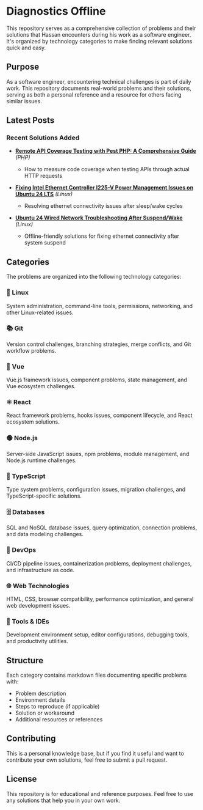 # Diagnostics Offline

This repository serves as a comprehensive collection of problems and their solutions that Hassan encounters during his work as a software engineer. It's organized by technology categories to make finding relevant solutions quick and easy.

## Purpose

As a software engineer, encountering technical challenges is part of daily work. This repository documents real-world problems and their solutions, serving as both a personal reference and a resource for others facing similar issues.

## Latest Posts

### Recent Solutions Added

- **[Remote API Coverage Testing with Pest PHP: A Comprehensive Guide](php/remote-coverage-with-pest.md)** *(PHP)*
  - How to measure code coverage when testing APIs through actual HTTP requests
  
- **[Fixing Intel Ethernet Controller I225-V Power Management Issues on Ubuntu 24 LTS](linux/intel-ethernet-power-management.md)** *(Linux)*
  - Resolving ethernet connectivity issues after sleep/wake cycles
  
- **[Ubuntu 24 Wired Network Troubleshooting After Suspend/Wake](linux/wired-network-trouble-shoot.md)** *(Linux)*
  - Offline-friendly solutions for fixing ethernet connectivity after system suspend

## Categories

The problems are organized into the following technology categories:

### 🐧 Linux
System administration, command-line tools, permissions, networking, and other Linux-related issues.

### 📚 Git
Version control challenges, branching strategies, merge conflicts, and Git workflow problems.

### 💚 Vue
Vue.js framework issues, component problems, state management, and Vue ecosystem challenges.

### ⚛️ React
React framework problems, hooks issues, component lifecycle, and React ecosystem solutions.

### 🟢 Node.js
Server-side JavaScript issues, npm problems, module management, and Node.js runtime challenges.

### 📘 TypeScript
Type system problems, configuration issues, migration challenges, and TypeScript-specific solutions.

### 🗄️ Databases
SQL and NoSQL database issues, query optimization, connection problems, and data modeling challenges.

### 🚀 DevOps
CI/CD pipeline issues, containerization problems, deployment challenges, and infrastructure as code.

### 🌐 Web Technologies
HTML, CSS, browser compatibility, performance optimization, and general web development issues.

### 🔧 Tools & IDEs
Development environment setup, editor configurations, debugging tools, and productivity utilities.


## Structure

Each category contains markdown files documenting specific problems with:
- Problem description
- Environment details
- Steps to reproduce (if applicable)
- Solution or workaround
- Additional resources or references

## Contributing

This is a personal knowledge base, but if you find it useful and want to contribute your own solutions, feel free to submit a pull request.

## License

This repository is for educational and reference purposes. Feel free to use any solutions that help you in your own work.